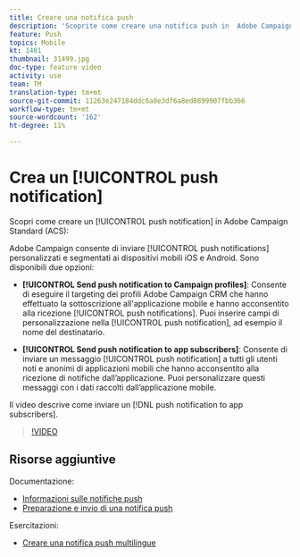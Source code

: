 ```yaml
---
title: Creare una notifica push
description: 'Scoprite come creare una notifica push in  Adobe Campaign Standard (ACS). '
feature: Push
topics: Mobile
kt: 1401
thumbnail: 31499.jpg
doc-type: feature video
activity: use
team: TM
translation-type: tm+mt
source-git-commit: 11263e247184ddc6a8e3df6a8ed0899907fbb366
workflow-type: tm+mt
source-wordcount: '162'
ht-degree: 11%

---
```



# Crea un [!UICONTROL push notification]

Scopri come creare un [!UICONTROL push notification] in  Adobe Campaign Standard (ACS):

 Adobe Campaign consente di inviare [!UICONTROL push notifications] personalizzati e segmentati ai dispositivi mobili iOS e Android. Sono disponibili due opzioni:

* **[!UICONTROL Send push notification to Campaign profiles]**: Consente di eseguire il targeting dei profili Adobe Campaign CRM  che hanno effettuato la sottoscrizione all&#39;applicazione mobile e hanno acconsentito alla ricezione  [!UICONTROL push notifications]. Puoi inserire campi di personalizzazione nella [!UICONTROL push notification], ad esempio il nome del destinatario.

* **[!UICONTROL Send push notification to app subscribers]**: Consente di inviare un messaggio  [!UICONTROL push notification] a tutti gli utenti noti e anonimi di applicazioni mobili che hanno acconsentito alla ricezione di notifiche dall’applicazione. Puoi personalizzare questi messaggi con i dati raccolti dall’applicazione mobile.

Il video descrive come inviare un [!DNL push notification to app subscribers].

>[!VIDEO](https://video.tv.adobe.com/v/31499?quality=12)

## Risorse aggiuntive

Documentazione:

* [Informazioni sulle notifiche push](https://docs.adobe.com/content/help/en/campaign-standard/using/communication-channels/push-notifications/about-push-notifications.html)
* [Preparazione e invio di una notifica push](https://docs.adobe.com/content/help/en/campaign-standard/using/communication-channels/push-notifications/preparing-and-sending-a-push-notification.html)

Esercitazioni:

* [Creare una notifica push multilingue](/help/communication-channels/mobile/push-notifications/creating-multilingual-push-notifications.md)
